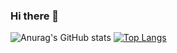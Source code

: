 ### Hi there 👋
![Anurag's GitHub stats](https://github-readme-stats.vercel.app/api?username=guisoares1&show_icons=true&theme=radical)
[![Top Langs](https://github-readme-stats.vercel.app/api/top-langs/?username=guisoares1&layout=compact)](https://github.com/anuraghazra/github-readme-stats)
<!--
**guisoares1/guisoares1** is a ✨ _special_ ✨ repository because its `README.md` (this file) appears on your GitHub profile.

Here are some ideas to get you started:

- 🔭 I’m currently working on ...
- 🌱 I’m currently learning ...
- 👯 I’m looking to collaborate on ...
- 🤔 I’m looking for help with ...
- 💬 Ask me about ...
- 📫 How to reach me: ...
- 😄 Pronouns: ...
- ⚡ Fun fact: ...
-->
